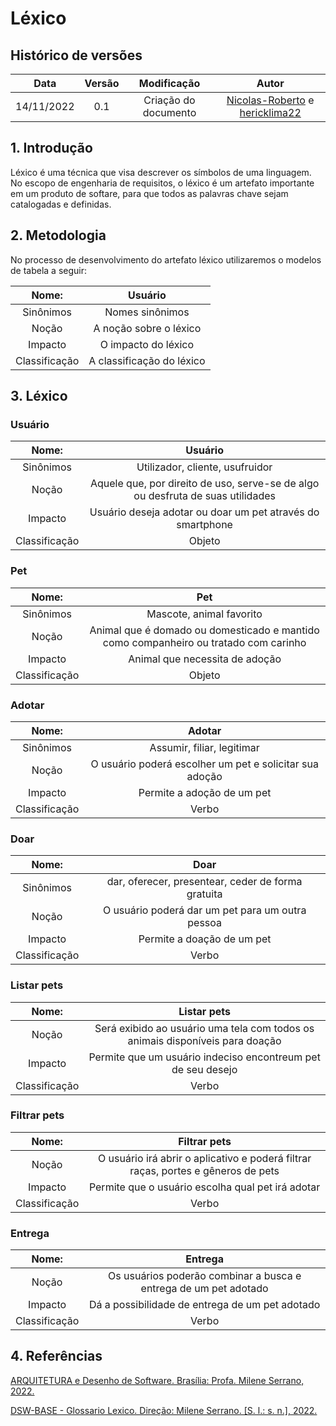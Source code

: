 # Léxico

## Histórico de versões

|    Data    | Versão |     Modificação      |                                                  Autor                                                  |
| :--------: | :----: | :------------------: | :-----------------------------------------------------------------------------------------------------: |
| 14/11/2022 |  0.1   | Criação do documento | [Nicolas-Roberto](https://github.com/Nicolas-Roberto) e [hericklima22](https://github.com/hericklima22) |

## 1. Introdução

Léxico é uma técnica que visa descrever os símbolos de uma linguagem. No escopo de engenharia de requisitos, o léxico é um artefato importante em um produto de softare, para que todos as palavras chave sejam catalogadas e definidas.

## 2. Metodologia

No processo de desenvolvimento do artefato léxico utilizaremos o modelos de tabela a seguir:

|     Nome:     |          Usuário          |
| :-----------: | :-----------------------: |
|   Sinônimos   |      Nomes sinônimos      |
|     Noção     |  A noção sobre o léxico   |
|    Impacto    |    O impacto do léxico    |
| Classificação | A classificação do léxico |

## 3. Léxico

### Usuário

|     Nome:     |                                     Usuário                                     |
| :-----------: | :-----------------------------------------------------------------------------: |
|   Sinônimos   |                         Utilizador, cliente, usufruidor                         |
|     Noção     | Aquele que, por direito de uso, serve-se de algo ou desfruta de suas utilidades |
|    Impacto    |           Usuário deseja adotar ou doar um pet através do smartphone            |
| Classificação |                                     Objeto                                      |

### Pet

|     Nome:     |                                         Pet                                          |
| :-----------: | :----------------------------------------------------------------------------------: |
|   Sinônimos   |                               Mascote, animal favorito                               |
|     Noção     | Animal que é domado ou domesticado e mantido como companheiro ou tratado com carinho |
|    Impacto    |                            Animal que necessita de adoção                            |
| Classificação |                                        Objeto                                        |

### Adotar

|     Nome:     |                         Adotar                          |
| :-----------: | :-----------------------------------------------------: |
|   Sinônimos   |               Assumir, filiar, legitimar                |
|     Noção     | O usuário poderá escolher um pet e solicitar sua adoção |
|    Impacto    |               Permite a adoção de um pet                |
| Classificação |                          Verbo                          |

### Doar

|     Nome:     |                        Doar                        |
| :-----------: | :------------------------------------------------: |
|   Sinônimos   | dar, oferecer, presentear, ceder de forma gratuita |
|     Noção     |  O usuário poderá dar um pet para um outra pessoa  |
|    Impacto    |             Permite a doação de um pet             |
| Classificação |                       Verbo                        |

### Listar pets

|     Nome:     |                        Listar pets                 |
| :-----------: | :------------------------------------------------: |
|     Noção     |  Será exibido ao usuário uma tela com todos os animais disponíveis para doação   |
|    Impacto    |             Permite que um usuário indeciso encontreum pet de seu desejo            |
| Classificação |                 Verbo                              |


### Filtrar pets

|     Nome:     |                        Filtrar pets                |
| :-----------: | :------------------------------------------------: |
|     Noção     |  O usuário irá abrir o aplicativo e poderá filtrar raças, portes e gêneros de pets   |
|    Impacto    |             Permite que o usuário escolha qual pet irá adotar             |
| Classificação |                 Verbo                              |


### Entrega

|     Nome:     |                        Entrega                |
| :-----------: | :------------------------------------------------: |
|     Noção     |  Os usuários poderão combinar a busca e entrega de um pet adotado   |
|    Impacto    |     Dá a possibilidade de entrega de um pet adotado             |
| Classificação |                 Verbo                              |


## 4. Referências

[ARQUITETURA e Desenho de Software. Brasília: Profa. Milene Serrano, 2022.](https://aprender3.unb.br/pluginfile.php/2277111/mod_label/intro/Arquitetura%20e%20Desenho%20de%20software%20-%20Aula%20Projeto-DSW%20-%20Profa.%20Milene.pdf)

[DSW-BASE - Glossario Lexico. Direção: Milene Serrano. [S. l.: s. n.], 2022.](https://unbbr-my.sharepoint.com/personal/mileneserrano_unb_br/_layouts/15/stream.aspx?id=%2Fpersonal%2Fmileneserrano_unb_br%2FDocuments%2FArqDSW%20-%20V%C3%ADdeosOriginais%2F02g%20-%20VideoAula%20-%20DSW-Base%20-%20Glossario%20Lexico%2Emp4&ga=1)
